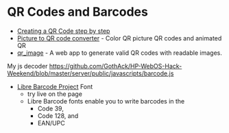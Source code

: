 QR Codes and Barcodes
=====================


* [Creating a QR Code step by step](https://www.nayuki.io/page/creating-a-qr-code-step-by-step)
* [Picture to QR code converter](https://www.qrpicture.com/) - Color QR picture QR codes and animated QR
* [qr_image](https://github.com/HughChen/qr_image) -  A web app to generate valid QR codes with readable images. 


My js decoder
https://github.com/GothAck/HP-WebOS-Hack-Weekend/blob/master/server/public/javascripts/barcode.js

* [Libre Barcode Project](https://graphicore.github.io/librebarcode/) Font
    * try live on the page
    * Libre Barcode fonts enable you to write barcodes in the
        * Code 39,
        * Code 128, and
        * EAN/UPC
